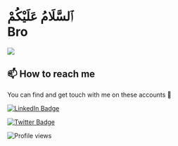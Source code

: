 <!-- Hi -->

<!-- ![](https://github-readme-stats.vercel.app/api?username=akroms&show_icons=true&count_private=true) -->

# ٱلسَّلَامُ عَلَيْكُمْ <br> Bro

![](https://readme-typing-svg.herokuapp.com?font=Montserrat&color=coral&lines=I'm+a+Frontend+Developer;Enthusiasti+IT+Specialist;)

## 📫 How to reach me

You can find and get touch with me on these accounts 👀

[![LinkedIn Badge](https://img.shields.io/badge/Akrom-follow%20on%20linkedin-blue?style=for-the-badge&logo=linkedin)](https://www.linkedin.com/in/akrom-abdulvokhidov-4099881/)

[![Twitter Badge](https://img.shields.io/badge/Akrom-follow%20on%20twitter-blue?style=for-the-badge&logo=twitter)](https://twitter.com/mr__akrom)

![Profile views](https://gpvc.arturio.dev/akroms)
